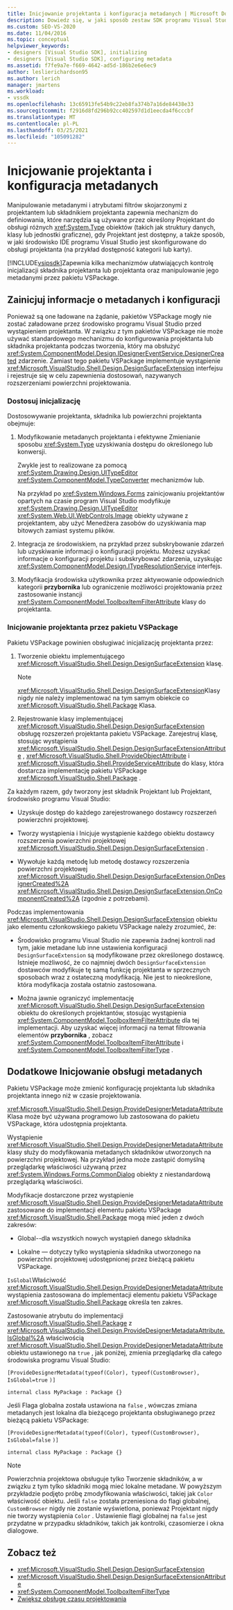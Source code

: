 ```yaml
---
title: Inicjowanie projektanta i konfiguracja metadanych | Microsoft Docs
description: Dowiedz się, w jaki sposób zestaw SDK programu Visual Studio ułatwia kontrolowanie inicjalizacji i metadanych składnika projektanta oraz jego metadane przez pakietu VSPackage.
ms.custom: SEO-VS-2020
ms.date: 11/04/2016
ms.topic: conceptual
helpviewer_keywords:
- designers [Visual Studio SDK], initializing
- designers [Visual Studio SDK], configuring metadata
ms.assetid: f7fe9a7e-f669-4642-ad5d-186b2e6e6ec9
author: leslierichardson95
ms.author: lerich
manager: jmartens
ms.workload:
- vssdk
ms.openlocfilehash: 13c65913fe54b9c22eb8fa374b7a16de84438e33
ms.sourcegitcommit: f2916d8fd296b92cc402597d1d1eecda4f6cccbf
ms.translationtype: MT
ms.contentlocale: pl-PL
ms.lasthandoff: 03/25/2021
ms.locfileid: "105091282"
---
```

# <a name="designer-initialization-and-metadata-configuration"></a>Inicjowanie projektanta i konfiguracja metadanych

Manipulowanie metadanymi i atrybutami filtrów skojarzonymi z projektantem lub składnikiem projektanta zapewnia mechanizm do definiowania, które narzędzia są używane przez określony Projektant do obsługi różnych <xref:System.Type> obiektów (takich jak struktury danych, klasy lub jednostki graficzne), gdy Projektant jest dostępny, a także sposób, w jaki środowisko IDE programu Visual Studio jest skonfigurowane do obsługi projektanta (na przykład  dostępność kategorii lub karty).

[!INCLUDE[vsipsdk](../extensibility/includes/vsipsdk_md.md)]Zapewnia kilka mechanizmów ułatwiających kontrolę inicjalizacji składnika projektanta lub projektanta oraz manipulowanie jego metadanymi przez pakietu VSPackage.

## <a name="initialize-metadata-and-configuration-information"></a>Zainicjuj informacje o metadanych i konfiguracji
 Ponieważ są one ładowane na żądanie, pakietów VSPackage mogły nie zostać załadowane przez środowisko programu Visual Studio przed wystąpieniem projektanta. W związku z tym pakietów VSPackage nie może używać standardowego mechanizmu do konfigurowania projektanta lub składnika projektanta podczas tworzenia, który ma obsłużyć <xref:System.ComponentModel.Design.IDesignerEventService.DesignerCreated> zdarzenie. Zamiast tego pakietu VSPackage implementuje wystąpienie <xref:Microsoft.VisualStudio.Shell.Design.DesignSurfaceExtension> interfejsu i rejestruje się w celu zapewnienia dostosowań, nazywanych rozszerzeniami powierzchni projektowania.

### <a name="customize-initialization"></a>Dostosuj inicjalizację

Dostosowywanie projektanta, składnika lub powierzchni projektanta obejmuje:

1. Modyfikowanie metadanych projektanta i efektywne Zmienianie sposobu <xref:System.Type> uzyskiwania dostępu do określonego lub konwersji.

    Zwykle jest to realizowane za pomocą <xref:System.Drawing.Design.UITypeEditor> <xref:System.ComponentModel.TypeConverter> mechanizmów lub.

    Na przykład po <xref:System.Windows.Forms> zainicjowaniu projektantów opartych na czasie program Visual Studio modyfikuje <xref:System.Drawing.Design.UITypeEditor> <xref:System.Web.UI.WebControls.Image> obiekty używane z projektantem, aby użyć Menedżera zasobów do uzyskiwania map bitowych zamiast systemu plików.

2. Integracja ze środowiskiem, na przykład przez subskrybowanie zdarzeń lub uzyskiwanie informacji o konfiguracji projektu. Możesz uzyskać informacje o konfiguracji projektu i subskrybować zdarzenia, uzyskując <xref:System.ComponentModel.Design.ITypeResolutionService> interfejs.

3. Modyfikacja środowiska użytkownika przez aktywowanie odpowiednich kategorii **przybornika** lub ograniczenie możliwości projektowania przez zastosowanie instancji <xref:System.ComponentModel.ToolboxItemFilterAttribute> klasy do projektanta.

### <a name="designer-initialization-by-a-vspackage"></a>Inicjowanie projektanta przez pakietu VSPackage

Pakietu VSPackage powinien obsługiwać inicjalizację projektanta przez:

1. Tworzenie obiektu implementującego <xref:Microsoft.VisualStudio.Shell.Design.DesignSurfaceExtension> klasę.

   > [!NOTE]
   > <xref:Microsoft.VisualStudio.Shell.Design.DesignSurfaceExtension>Klasy nigdy nie należy implementować na tym samym obiekcie co <xref:Microsoft.VisualStudio.Shell.Package> Klasa.

2. Rejestrowanie klasy implementującej <xref:Microsoft.VisualStudio.Shell.Design.DesignSurfaceExtension> obsługę rozszerzeń projektanta pakietu VSPackage. Zarejestruj klasę, stosując wystąpienia  <xref:Microsoft.VisualStudio.Shell.Design.DesignSurfaceExtensionAttribute> , <xref:Microsoft.VisualStudio.Shell.ProvideObjectAttribute> i <xref:Microsoft.VisualStudio.Shell.ProvideServiceAttribute> do klasy, która dostarcza implementację pakietu VSPackage <xref:Microsoft.VisualStudio.Shell.Package> .

Za każdym razem, gdy tworzony jest składnik Projektant lub Projektant, środowisko programu Visual Studio:

- Uzyskuje dostęp do każdego zarejestrowanego dostawcy rozszerzeń powierzchni projektowej.

- Tworzy wystąpienia i Inicjuje wystąpienie każdego obiektu dostawcy rozszerzenia powierzchni projektowej <xref:Microsoft.VisualStudio.Shell.Design.DesignSurfaceExtension> .

- Wywołuje każdą metodę lub metodę dostawcy rozszerzenia powierzchni projektowej <xref:Microsoft.VisualStudio.Shell.Design.DesignSurfaceExtension.OnDesignerCreated%2A> <xref:Microsoft.VisualStudio.Shell.Design.DesignSurfaceExtension.OnComponentCreated%2A> (zgodnie z potrzebami).

Podczas implementowania <xref:Microsoft.VisualStudio.Shell.Design.DesignSurfaceExtension> obiektu jako elementu członkowskiego pakietu VSPackage należy zrozumieć, że:

- Środowisko programu Visual Studio nie zapewnia żadnej kontroli nad tym, jakie metadane lub inne ustawienia konfiguracji `DesignSurfaceExtension` są modyfikowane przez określonego dostawcę. Istnieje możliwość, że co najmniej dwóch `DesignSurfaceExtension` dostawców modyfikuje tę samą funkcję projektanta w sprzecznych sposobach wraz z ostateczną modyfikacją. Nie jest to nieokreślone, która modyfikacja została ostatnio zastosowana.

- Można jawnie ograniczyć implementację <xref:Microsoft.VisualStudio.Shell.Design.DesignSurfaceExtension> obiektu do określonych projektantów, stosując wystąpienia <xref:System.ComponentModel.ToolboxItemFilterAttribute> dla tej implementacji. Aby uzyskać więcej informacji na temat filtrowania elementów **przybornika** , zobacz <xref:System.ComponentModel.ToolboxItemFilterAttribute> i <xref:System.ComponentModel.ToolboxItemFilterType> .

## <a name="additional-metadata-provisioning"></a>Dodatkowe Inicjowanie obsługi metadanych

Pakietu VSPackage może zmienić konfigurację projektanta lub składnika projektanta innego niż w czasie projektowania.

<xref:Microsoft.VisualStudio.Shell.Design.ProvideDesignerMetadataAttribute>Klasa może być używana programowo lub zastosowana do pakietu VSPackage, która udostępnia projektanta.

Wystąpienie <xref:Microsoft.VisualStudio.Shell.Design.ProvideDesignerMetadataAttribute> klasy służy do modyfikowania metadanych składników utworzonych na powierzchni projektowej. Na przykład jedna może zastąpić domyślną przeglądarkę właściwości używaną przez <xref:System.Windows.Forms.CommonDialog> obiekty z niestandardową przeglądarką właściwości.

Modyfikacje dostarczone przez wystąpienie <xref:Microsoft.VisualStudio.Shell.Design.ProvideDesignerMetadataAttribute> zastosowane do implementacji elementu pakietu VSPackage <xref:Microsoft.VisualStudio.Shell.Package> mogą mieć jeden z dwóch zakresów:

- Global--dla wszystkich nowych wystąpień danego składnika

- Lokalne — dotyczy tylko wystąpienia składnika utworzonego na powierzchni projektowej udostępnionej przez bieżącą pakietu VSPackage.

`IsGlobal`Właściwość <xref:Microsoft.VisualStudio.Shell.Design.ProvideDesignerMetadataAttribute> wystąpienia zastosowana do implementacji elementu pakietu VSPackage <xref:Microsoft.VisualStudio.Shell.Package> określa ten zakres.

Zastosowanie atrybutu do implementacji <xref:Microsoft.VisualStudio.Shell.Package> z <xref:Microsoft.VisualStudio.Shell.Design.ProvideDesignerMetadataAttribute.IsGlobal%2A> właściwością <xref:Microsoft.VisualStudio.Shell.Design.ProvideDesignerMetadataAttribute> obiektu ustawionego na `true` , jak poniżej, zmienia przeglądarkę dla całego środowiska programu Visual Studio:

`[ProvideDesignerMetadata(typeof(Color), typeof(CustomBrowser),`   `IsGlobal=true`  `)]`

`internal class MyPackage : Package {}`

Jeśli Flaga globalna została ustawiona na `false` , wówczas zmiana metadanych jest lokalna dla bieżącego projektanta obsługiwanego przez bieżącą pakietu VSPackage:

`[ProvideDesignerMetadata(typeof(Color), typeof(CustomBrowser),`   `IsGlobal=false`  `)]`

`internal class MyPackage : Package {}`

> [!NOTE]
> Powierzchnia projektowa obsługuje tylko Tworzenie składników, a w związku z tym tylko składniki mogą mieć lokalne metadane. W powyższym przykładzie podjęto próbę zmodyfikowania właściwości, takiej jak `Color` właściwość obiektu. Jeśli `false` została przeniesiona do flagi globalnej, `CustomBrowser` nigdy nie zostanie wyświetlona, ponieważ Projektant nigdy nie tworzy wystąpienia `Color` . Ustawienie flagi globalnej na `false` jest przydatne w przypadku składników, takich jak kontrolki, czasomierze i okna dialogowe.

## <a name="see-also"></a>Zobacz też

- <xref:Microsoft.VisualStudio.Shell.Design.DesignSurfaceExtension>
- <xref:Microsoft.VisualStudio.Shell.Design.DesignSurfaceExtensionAttribute>
- <xref:System.ComponentModel.ToolboxItemFilterType>
- [Zwiększ obsługę czasu projektowania](/previous-versions/37899azc(v=vs.140))